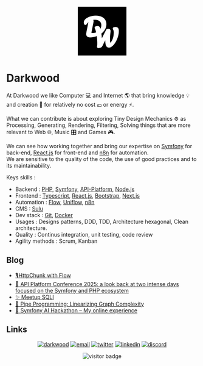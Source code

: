 <p align="center">
  <a href="https://darkwood.fr">
    <img src="assets/logo.png" width="auto" height="128px" alt="Darkwood">
  </a>
</p>

# Darkwood

At Darkwood we like Computer 💻 and Internet 🌎 that bring knowledge 💡 and creation 🚀 for relatively no cost 💶 or energy ⚡️.

What we can contribute is about exploring Tiny Design Mechanics ⚙️ as Processing, Generating, Rendering, Filtering, Solving things that are more relevant to Web 🌐, Music 🎛 and Games 🎮.

We can see how working together and bring our expertise on [Symfony](https://symfony.com) for back-end, [React.js](https://reactjs.org) for front-end and [n8n](https://n8n.io) for automation.  
We are sensitive to the quality of the code, the use of good practices and to its maintainability.

Keys skills :
- Backend : [PHP](https://www.php.net), [Symfony](https://symfony.com), [API-Platform](https://api-platform.com), [Node.js](https://nodejs.org/)
- Frontend : [Typescript](https://www.typescriptlang.org), [React.js](https://fr.reactjs.org), [Bootstrap](https://getbootstrap.com), [Next.js](https://nextjs.org)
- Automation : [Flow](https://github.com/darkwood-fr/flow), [Uniflow](https://uniflow.io), [n8n](https://n8n.io)
- CMS : [Sulu](https://sulu.io)
- Dev stack : [Git](https://git-scm.com), [Docker](https://www.docker.com)
- Usages : Designs patterns, DDD, TDD, Architecture hexagonal, Clean architecture.
- Quality : Continus integration, unit testing, code review
- Agility methods : Scrum, Kanban

## Blog

<!-- BLOG-POST-LIST:START -->
- [🎙️HttpChunk with Flow](https://blog.darkwood.com/article/httpchunk-with-flow)
- [🔨 API Platform Conference 2025: a look back at two intense days focused on the Symfony and PHP ecosystem](https://blog.darkwood.com/article/api-platform-conference-2025-a-look-back-at-two-intense-days-focused-on-the-symfony-and-php-ecosystem)
- [✨ Meetup SQLI](https://blog.darkwood.com/article/meetup-sqli)
- [🎨 Pipe Programming: Linearizing Graph Complexity](https://blog.darkwood.com/article/pipe-programming-linearizing-graph-complexity)
- [🚀 Symfony AI Hackathon – My online experience](https://blog.darkwood.com/article/symfony-ai-hackathon-my-online-experience)
<!-- BLOG-POST-LIST:END -->

## Links

<p align="center">
  <a href="https://darkwood.fr"><img src="https://img.icons8.com/fluent/96/000000/domain.png" alt="darkwood"/></a>
  <a href="mailto:mathieu@darkwood.fr"><img src="https://img.icons8.com/color/96/000000/gmail.png" alt="email"/></a>
  <a href="https://twitter.com/darkwood_fr"><img src="https://img.icons8.com/color/96/000000/twitter-squared.png" alt="twitter"/></a>
  <a href="https://www.linkedin.com/company/darkwood-fr"><img src="https://img.icons8.com/color/96/000000/linkedin.png" alt="linkedin"/></a>
  <a href="https://discord.gg/tMDCF8RyvE"><img src="https://img.icons8.com/color/96/000000/discord-logo.png" alt="discord"/></a>
</p>

<p  align="center">
  <img src="https://visitor-badge.glitch.me/badge?page_id=darkwood-fr.github" alt="visitor badge"/>
</p>
